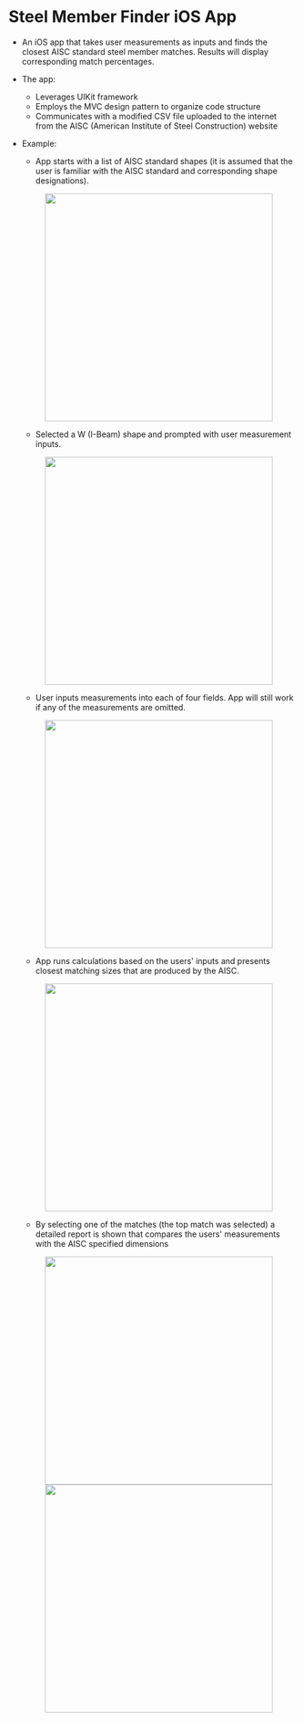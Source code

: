 # Steel Member Finder iOS App

* An iOS app that takes user measurements as inputs and finds the closest AISC standard steel member matches. Results will display corresponding match percentages.
* The app:
  * Leverages UIKit framework
  * Employs the MVC design pattern to organize code structure
  * Communicates with a modified CSV file uploaded to the internet from the AISC (American Institute of Steel Construction) website

* Example:
  * App starts with a list of AISC standard shapes (it is assumed that the user is familiar with the AISC standard and corresponding shape designations).
  <p align="center">
   <img src="https://user-images.githubusercontent.com/116110636/234703857-677d6095-7d21-4698-bf46-7ba19b662d3b.png" width="400">
  </p>

  * Selected a W (I-Beam) shape and prompted with user measurement inputs.
  <p align="center">
   <img src="https://user-images.githubusercontent.com/116110636/234704012-76e1fe1f-0cb9-4330-affb-b6dd58125c05.png" width="400">
  </p>

  * User inputs measurements into each of four fields. App will still work if any of the measurements are omitted.
  <p align="center">
   <img src="https://user-images.githubusercontent.com/116110636/234706786-61641c0a-015b-4024-8f20-7b417f689531.png" width="400">
  </p>
  
  * App runs calculations based on the users' inputs and presents closest matching sizes that are produced by the AISC.
  <p align="center">
   <img src="https://user-images.githubusercontent.com/116110636/234707210-4ec8a1ff-d671-464a-9126-8a617a587e94.png" width="400">
  </p>

  * By selecting one of the matches (the top match was selected) a detailed report is shown that compares the users' measurements with the AISC specified dimensions
  <p align="center">
   <img src="https://user-images.githubusercontent.com/116110636/234707515-154a85fb-e4e7-47c1-8560-dc8b76390dfd.png" width="400">
   <img src="https://user-images.githubusercontent.com/116110636/234707560-000b068d-1502-421b-916e-52242b1f6a75.png" width="400">
  </p>

